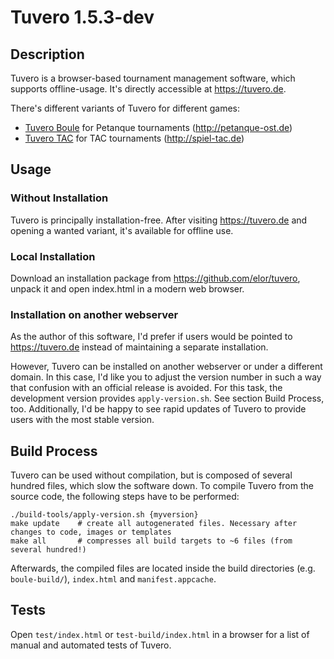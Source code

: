 # Tuvero 1.5.3-dev

## Description

Tuvero is a browser-based tournament management software, which supports offline-usage. It's directly accessible at <https://tuvero.de>.

There's different variants of Tuvero for different games:

* [Tuvero Boule](https://tuvero.de/boule) for Petanque tournaments (<http://petanque-ost.de>)
* [Tuvero TAC](https://tuvero.de/tac) for TAC tournaments (<http://spiel-tac.de>)

## Usage

### Without Installation

Tuvero is principally installation-free. After visiting <https://tuvero.de> and opening a wanted variant, it's available for offline use.

### Local Installation

Download an installation package from <https://github.com/elor/tuvero>, unpack it and open index.html in a modern web browser.

### Installation on another webserver

As the author of this software, I'd prefer if users would be pointed to <https://tuvero.de> instead of maintaining a separate installation.

However, Tuvero can be installed on another webserver or under a different domain.
In this case, I'd like you to adjust the version number in such a way that confusion with an official release is avoided.
For this task, the development version provides `apply-version.sh`.
See section Build Process, too.
Additionally, I'd be happy to see rapid updates of Tuvero to provide users with the most stable version.

## Build Process

Tuvero can be used without compilation, but is composed of several hundred files, which slow the software down.
To compile Tuvero from the source code, the following steps have to be performed:

    ./build-tools/apply-version.sh {myversion}
    make update    # create all autogenerated files. Necessary after changes to code, images or templates
    make all       # compresses all build targets to ~6 files (from several hundred!)

Afterwards, the compiled files are located inside the build directories (e.g. `boule-build/`), `index.html` and `manifest.appcache`.

## Tests

Open `test/index.html` or `test-build/index.html` in a browser for a list of manual and automated tests of Tuvero.
